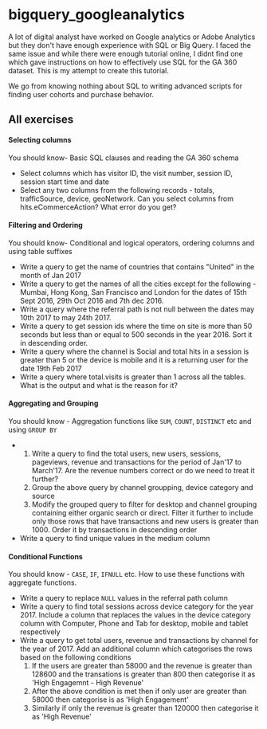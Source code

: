 # bigquery_googleanalytics
A lot of digital analyst have worked on Google analytics or Adobe Analytics but they don't have enough experience with SQL or Big Query. I faced the same issue and while there were enough tutorial online, I didnt find one which gave instructions on how to effectively use SQL for the GA 360 dataset. This is my attempt to create this tutorial.

We go from knowing nothing about SQL to writing advanced scripts for finding user cohorts and purchase behavior.

## All exercises
#### Selecting columns

You should know- Basic SQL clauses and reading the GA 360 schema

* Select columns which has visitor ID, the visit number, session ID, session start time and date
* Select any two columns from the following records - totals, trafficSource, device, geoNetwork. Can you select columns from hits.eCommerceAction? What error do you get?

#### Filtering and Ordering

You should know- Conditional and logical operators, ordering columns and using table suffixes

* Write a query to get the name of countries that contains "United" in the month of Jan 2017
* Write a query to get the names of all the cities except for the following - Mumbai, Hong Kong, San Francisco and London for the dates of 15th Sept 2016, 29th Oct 2016 and 7th dec 2016.
* Write a query where the referral path is not null between the dates may 10th 2017 to may 24th 2017. 
* Write a query to get session ids where the time on site is more than 50 seconds but less than or equal to 500 seconds in the year 2016. Sort it in descending order. 
* Write a query where the channel is Social and total hits in a session is greater than 5 or the device is mobile and it is a returning user for the date 19th Feb 2017
* Write a query where total.visits is greater than 1 across all the tables. What is the output and what is the reason for it?

#### Aggregating and Grouping

You should know - Aggregation functions like `SUM`, `COUNT`, `DISTINCT` etc and using `GROUP BY`

* 1. Write a query to find the total users, new users, sessions, pageviews, revenue and transactions for the period of Jan'17 to March'17. Are the revenue numbers correct or do we need to treat it further?
  2. Group the above query by channel groupping, device category and source
  3. Modify the grouped query to filter for desktop and channel grouping containing either organic search or direct. Filter it further to include only those rows that have transactions and new users is greater than 1000. Order it by transactions in descending order
* Write a query to find unique values in the medium column

#### Conditional Functions

You should know - `CASE`, `IF`, `IFNULL` etc. How to use these functions with aggregate functions.

* Write a query to replace `NULL` values in the referral path column
* Write a query to find total sessions across device category for the year 2017. Include a column that replaces the values in the device category column with Computer, Phone and Tab for desktop, mobile and tablet respectively
* Write a query to get total users, revenue and transactions by channel for the year of 2017. Add an additional column which categorises the rows based on the following conditions
  1. If the users are greater than 58000 and the revenue is greater than 128600 and the transations is greater than 800 then categorise it as 'High Engagemnt - High Revenue'
  2. After the above condition is met then if only user are greater than 58000 then categorise is as 'High Engagement'
  3. Similarly if only the revenue is greater than 120000 then categorise it as 'High Revenue'



































